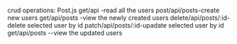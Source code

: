 
crud operations:
Post.js
get/api -read all the users
post/api/posts-create new users
get/api/posts -view the newly created users
delete/api/posts/:id-delete selected user by id
patch/api/posts/:id-upadate selected user by id
get/api/posts --view the updated users


